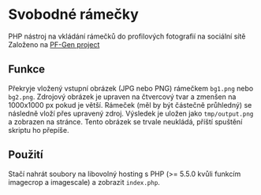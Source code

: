 # Svobodné rámečky
 PHP nástroj na vkládání rámečků do profilových fotografií na sociální sítě
 Založeno na [PF-Gen project](https://github.com/AloisSeckar/PF-Gen)

## Funkce
Překryje vložený vstupní obrázek (JPG nebo PNG) rámečkem `bg1.png` nebo `bg2.png`. Zdrojový obrázek je upraven na čtvercový tvar a zmenšen na 1000x1000 px pokud je větší. Rámeček (měl by být částečně průhledný) se následně vloží přes upravený zdroj. Výsledek je uložen jako `tmp/output.png` a zobrazen na stránce. Tento obrázek se trvale neukládá, příští spuštění skriptu ho přepíše.

## Použití
Stačí nahrát soubory na libovolný hosting s PHP (>= 5.5.0 kvůli funkcím imagecrop a imagescale) a zobrazit `index.php`.
